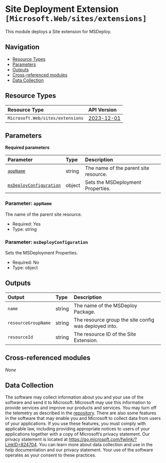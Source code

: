 # Site Deployment Extension  `[Microsoft.Web/sites/extensions]`

This module deploys a Site extension for MSDeploy.

## Navigation

- [Resource Types](#Resource-Types)
- [Parameters](#Parameters)
- [Outputs](#Outputs)
- [Cross-referenced modules](#Cross-referenced-modules)
- [Data Collection](#Data-Collection)

## Resource Types

| Resource Type | API Version |
| :-- | :-- |
| `Microsoft.Web/sites/extensions` | [2023-12-01](https://learn.microsoft.com/en-us/azure/templates/Microsoft.Web/sites/extensions) |

## Parameters

**Required parameters**

| Parameter | Type | Description |
| :-- | :-- | :-- |
| [`appName`](#parameter-appname) | string | The name of the parent site resource. |
| [`msDeployConfiguration`](#parameter-msdeployconfiguration) | object | Sets the MSDeployment Properties. |

### Parameter: `appName`

The name of the parent site resource.

- Required: Yes
- Type: string

### Parameter: `msDeployConfiguration`

Sets the MSDeployment Properties.

- Required: No
- Type: object


## Outputs

| Output | Type | Description |
| :-- | :-- | :-- |
| `name` | string | The name of the MSDeploy Package. |
| `resourceGroupName` | string | The resource group the site config was deployed into. |
| `resourceId` | string | The resource ID of the Site Extension. |

## Cross-referenced modules

_None_

## Data Collection

The software may collect information about you and your use of the software and send it to Microsoft. Microsoft may use this information to provide services and improve our products and services. You may turn off the telemetry as described in the [repository](https://aka.ms/avm/telemetry). There are also some features in the software that may enable you and Microsoft to collect data from users of your applications. If you use these features, you must comply with applicable law, including providing appropriate notices to users of your applications together with a copy of Microsoft’s privacy statement. Our privacy statement is located at <https://go.microsoft.com/fwlink/?LinkID=824704>. You can learn more about data collection and use in the help documentation and our privacy statement. Your use of the software operates as your consent to these practices.
